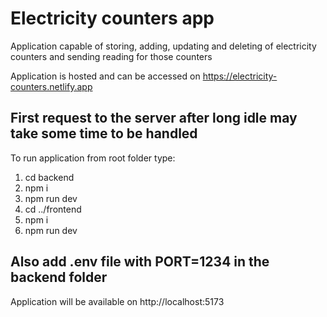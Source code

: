 # Electricity counters app

Application capable of storing, adding, updating and deleting of electricity counters and sending reading for those counters 

Application is hosted and can be accessed on https://electricity-counters.netlify.app

## First request to the server after long idle may take some time to be handled

To run application from root folder type:
1. cd backend
2. npm i
3. npm run dev
4. cd ../frontend
5. npm i
6. npm run dev

## Also add .env file with PORT=1234 in the backend folder

Application will be available on http://localhost:5173
